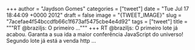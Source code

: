 
+++
author = "Jaydson Gomes"
categories = ["tweet"]
date = "Tue Jul 17 18:44:09 +0000 2012"
draft = false
image = "{TWEET_IMAGE}"
slug = "7acefae4f54bccdfb66c1f673af5475cbe4e4d92"
tags = ["tweet"]
title = """RT @braziljs: O primeiro ..."""
+++
RT @braziljs: O primeiro lote já acabou. Garanta a sua ida a maior conferência JavaScript do universo! Segundo lote já está a venda http ...
